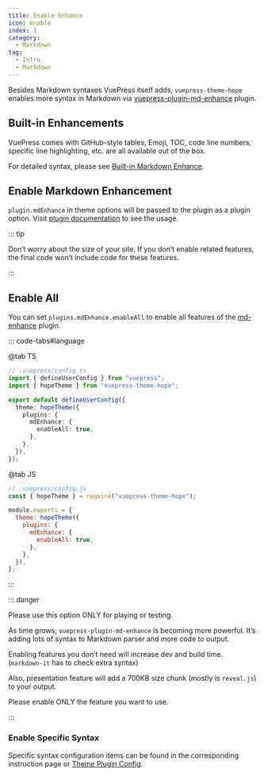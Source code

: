 ```yaml
---
title: Enable Enhance
icon: enable
index: 1
category:
  - Markdown
tag:
  - Intro
  - Markdown
---
```


Besides Markdown syntaxes VuePress itself adds, `vuepress-theme-hope` enables more syntax in Markdown via [vuepress-plugin-md-enhance][md-enhance] plugin.

<!-- more -->

## Built-in Enhancements

VuePress comes with GitHub-style tables, Emoji, TOC, code line numbers, specific line highlighting, etc. are all available out of the box.

For detailed syntax, please see [Built-in Markdown Enhance](../../cookbook/vuepress/markdown.md).

## Enable Markdown Enhancement

`plugin.mdEnhance` in theme options will be passed to the plugin as a plugin option. Visit [plugin documentation][md-enhance] to see the usage.

::: tip

Don’t worry about the size of your site. If you don’t enable related features, the final code won’t include code for these features.

:::

## Enable All

You can set `plugins.mdEnhance.enableAll` to enable all features of the [md-enhance][md-enhance] plugin.

::: code-tabs#language

@tab TS

```ts {8-10}
// .vuepress/config.ts
import { defineUserConfig } from "vuepress";
import { hopeTheme } from "vuepress-theme-hope";

export default defineUserConfig({
  theme: hopeTheme({
    plugins: {
      mdEnhance: {
        enableAll: true,
      },
    },
  }),
});
```

@tab JS

```js {7-9}
// .vuepress/config.js
const { hopeTheme } = require("vuepress-theme-hope");

module.exports = {
  theme: hopeTheme({
    plugins: {
      mdEnhance: {
        enableAll: true,
      },
    },
  }),
};
```

:::

::: danger

Please use this option ONLY for playing or testing.

As time grows, `vuepress-plugin-md-enhance` is becoming more powerful. It’s adding lots of syntax to Markdown parser and more code to output.

Enabling features you don’t need will increase dev and build time. (`markdown-it` has to check extra syntax)

Also, presentation feature will add a 700KB size chunk (mostly is `reveal.js`) to your output.

Please enable ONLY the feature you want to use.

:::

### Enable Specific Syntax

Specific syntax configuration items can be found in the corresponding instruction page or [Theme Plugin Config](../../config/plugins/md-enhance.md).

[md-enhance]: https://vuepress-theme-hope.github.io/v2/md-enhance/
